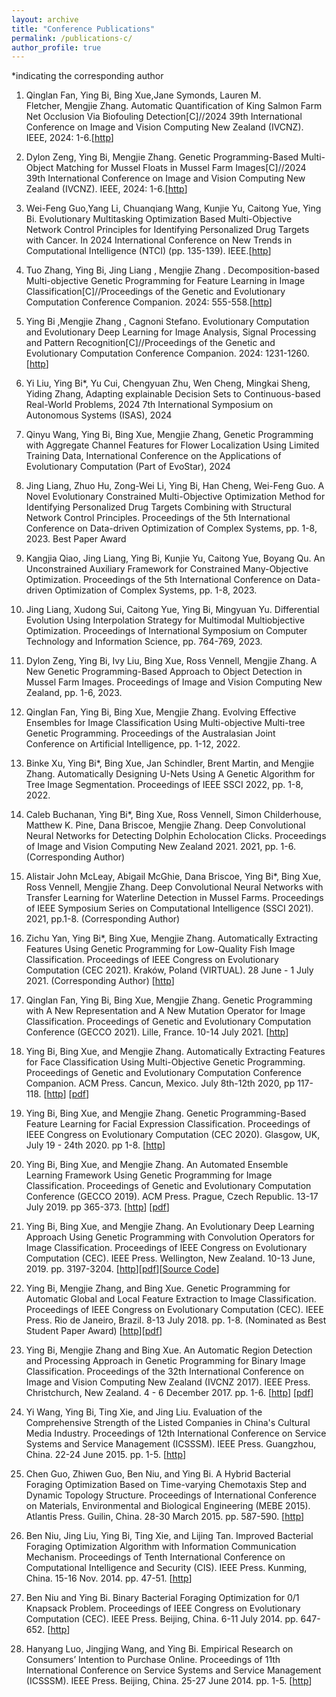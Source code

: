 ```yaml
---
layout: archive
title: "Conference Publications"
permalink: /publications-c/
author_profile: true
---
```

*indicating the corresponding author
1. Qinglan Fan, Ying Bi, Bing Xue,Jane Symonds, Lauren M. Fletcher, Mengjie Zhang. Automatic Quantification of King Salmon Farm Net Occlusion Via Biofouling Detection[C]//2024 39th International Conference on Image and Vision Computing New Zealand (IVCNZ). IEEE, 2024: 1-6.[[http](https://ieeexplore.ieee.org/abstract/document/10794201)]

2.  Dylon Zeng, Ying Bi, Mengjie Zhang. Genetic Programming-Based Multi-Object Matching for Mussel Floats in Mussel Farm Images[C]//2024 39th International Conference on Image and Vision Computing New Zealand (IVCNZ). IEEE, 2024: 1-6.[[http](https://ieeexplore.ieee.org/abstract/document/10794448)]
  
3. Wei-Feng Guo,Yang Li, Chuanqiang Wang, Kunjie Yu, Caitong Yue, Ying Bi. Evolutionary Multitasking Optimization Based Multi-Objective Network Control Principles for Identifying Personalized Drug Targets with Cancer. In 2024 International Conference on New Trends in Computational Intelligence (NTCI) (pp. 135-139). IEEE.[[http](https://ieeexplore.ieee.org/document/10776292)]
   
4. Tuo Zhang, Ying Bi, Jing Liang , Mengjie Zhang . Decomposition-based Multi-objective Genetic Programming for Feature Learning in Image Classification[C]//Proceedings of the Genetic and Evolutionary Computation Conference Companion. 2024: 555-558.[[http](https://dl.acm.org/doi/10.1145/3638530.3654306)]
   
5. Ying Bi ,Mengjie Zhang , Cagnoni Stefano. Evolutionary Computation and Evolutionary Deep Learning for Image Analysis, Signal Processing and Pattern Recognition[C]//Proceedings of the Genetic and Evolutionary Computation Conference Companion. 2024: 1231-1260.[[http](https://dl.acm.org/doi/10.1145/3638530.3648410)]

6. Yi Liu, Ying Bi*, Yu Cui, Chengyuan Zhu, Wen Cheng, Mingkai Sheng, Yiding Zhang, Adapting explainable Decision Sets to Continuous-based Real-World Problems, 2024 7th International Symposium on Autonomous Systems (ISAS), 2024

7. Qinyu Wang, Ying Bi, Bing Xue, Mengjie Zhang, Genetic Programming with Aggregate Channel Features for Flower Localization Using Limited Training Data, International Conference on the Applications of Evolutionary Computation (Part of EvoStar), 2024

8. Jing Liang, Zhuo Hu, Zong-Wei Li, Ying Bi, Han Cheng, Wei-Feng Guo. A Novel Evolutionary Constrained Multi-Objective Optimization Method for Identifying Personalized Drug Targets Combining with Structural Network Control Principles. Proceedings of the 5th International Conference on Data-driven Optimization of Complex Systems, pp. 1-8, 2023. Best Paper Award

9. Kangjia Qiao, Jing Liang, Ying Bi, Kunjie Yu, Caitong Yue, Boyang Qu. An Unconstrained Auxiliary Framework for Constrained Many-Objective Optimization. Proceedings of the 5th International Conference on Data-driven Optimization of Complex Systems, pp. 1-8, 2023.

10. Jing Liang, Xudong Sui, Caitong Yue, Ying Bi, Mingyuan Yu. Differential Evolution Using Interpolation Strategy for Multimodal Multiobjective Optimization. Proceedings of International Symposium on Computer Technology and Information Science, pp. 764-769, 2023.

11. Dylon Zeng, Ying Bi, Ivy Liu, Bing Xue, Ross Vennell, Mengjie Zhang. A New Genetic Programming-Based Approach to Object Detection in Mussel Farm Images. Proceedings of Image and Vision Computing New Zealand, pp. 1-6, 2023.

12. Qinglan Fan, Ying Bi, Bing Xue, Mengjie Zhang. Evolving Effective Ensembles for Image Classification Using Multi-objective Multi-tree Genetic Programming. Proceedings of the Australasian Joint Conference on Artificial Intelligence, pp. 1-12, 2022.

13. Binke Xu, Ying Bi*, Bing Xue, Jan Schindler, Brent Martin, and Mengjie Zhang. Automatically Designing U-Nets Using A Genetic Algorithm for Tree Image Segmentation. Proceedings of IEEE SSCI 2022, pp. 1-8, 2022.

14. Caleb Buchanan, Ying Bi*, Bing Xue, Ross Vennell, Simon Childerhouse, Matthew K. Pine, Dana Briscoe, Mengjie Zhang. Deep Convolutional Neural Networks for Detecting Dolphin Echolocation Clicks. Proceedings of Image and Vision Computing New Zealand 2021. 2021, pp. 1-6. (Corresponding Author)

15. Alistair John McLeay, Abigail McGhie, Dana Briscoe, Ying Bi*, Bing Xue, Ross Vennell, Mengjie Zhang. Deep Convolutional Neural Networks with Transfer Learning for Waterline Detection in Mussel Farms. Proceedings of IEEE Symposium Series on Computational Intelligence (SSCI 2021). 2021, pp.1-8. (Corresponding Author)

16. Zichu Yan, Ying Bi*, Bing Xue, Mengjie Zhang. Automatically Extracting Features Using Genetic Programming for Low-Quality Fish Image Classification. Proceedings of IEEE Congress on Evolutionary Computation (CEC 2021). Kraków, Poland (VIRTUAL). 28 June - 1 July 2021. (Corresponding Author) [[http](https://ieeexplore.ieee.org/abstract/document/9504737)]

17. Qinglan Fan, Ying Bi, Bing Xue, Mengjie Zhang. Genetic Programming with A New Representation and A New Mutation Operator for Image Classification. Proceedings of Genetic and Evolutionary Computation Conference (GECCO 2021). Lille, France. 10-14 July 2021. [[http](https://dl.acm.org/doi/10.1145/3449726.3459468)]

18. Ying Bi, Bing Xue, and Mengjie Zhang. Automatically Extracting Features for Face Classification Using Multi-Objective Genetic Programming. Proceedings of Genetic and Evolutionary Computation Conference Companion. ACM Press. Cancun, Mexico. July 8th-12th 2020, pp 117-118. [[http](https://dl.acm.org/doi/abs/10.1145/3377929.3389989)] [[pdf](https://yingbi92.github.io/homepage/2020/MOGP.pdf)]

19. Ying Bi, Bing Xue, and Mengjie Zhang. Genetic Programming-Based Feature Learning for Facial Expression Classification. Proceedings of IEEE Congress on Evolutionary Computation (CEC 2020). Glasgow, UK, July 19 - 24th 2020. pp 1-8. [[http](https://ieeexplore.ieee.org/abstract/document/9185491/)]

20. Ying Bi, Bing Xue, and Mengjie Zhang. An Automated Ensemble Learning Framework Using Genetic Programming for Image Classification. Proceedings of Genetic and Evolutionary Computation Conference (GECCO 2019). ACM Press. Prague, Czech Republic. 13-17 July 2019. pp 365-373. [[http](https://dl.acm.org/citation.cfm?id=3321750)] [[pdf](https://yingbi92.github.io/homepage/2020/EGP.pdf)]

21. Ying Bi, Bing Xue, and Mengjie Zhang. An Evolutionary Deep Learning Approach Using Genetic Programming with Convolution Operators for Image Classification. Proceedings of IEEE Congress on Evolutionary Computation (CEC). IEEE Press. Wellington, New Zealand. 10-13 June, 2019. pp. 3197-3204. [[http](https://ieeexplore.ieee.org/abstract/document/8790151An)][[pdf](https://yingbi92.github.io/homepage/2020/COGP.pdf)][[Source Code](https://github.com/YingBi92/BookCode/tree/main/COGP)]

22. Ying Bi, Mengjie Zhang, and Bing Xue. Genetic Programming for Automatic Global and Local Feature Extraction to Image Classification. Proceedings of IEEE Congress on Evolutionary Computation (CEC). IEEE Press. Rio de Janeiro, Brazil. 8-13 July 2018. pp. 1-8. (Nominated as Best Student Paper Award) [[http](https://ieeexplore.ieee.org/abstract/document/8477911)][[pdf](https://yingbi92.github.io/homepage/2020/GP-GLF.pdf)]

23. Ying Bi, Mengjie Zhang and Bing Xue. An Automatic Region Detection and Processing Approach in Genetic Programming for Binary Image Classification. Proceedings of the 32th International Conference on Image and Vision Computing New Zealand (IVCNZ 2017). IEEE Press. Christchurch, New Zealand. 4 - 6 December 2017. pp. 1-6. [[http](https://ieeexplore.ieee.org/abstract/document/8402469)] [[pdf](https://yingbi92.github.io/homepage/2020/GP-RDP.pdf)]

24. Yi Wang, Ying Bi, Ting Xie, and Jing Liu. Evaluation of the Comprehensive Strength of the Listed Companies in China's Cultural Media Industry. Proceedings of 12th International Conference on Service Systems and Service Management (ICSSSM). IEEE Press. Guangzhou, China. 22-24 June 2015. pp. 1-5. [[http](https://ieeexplore.ieee.org/abstract/document/7170306)]

25. Chen Guo, Zhiwen Guo, Ben Niu, and Ying Bi. A Hybrid Bacterial Foraging Optimization Based on Time-varying Chemotaxis Step and Dynamic Topology Structure. Proceedings of International Conference on Materials, Environmental and Biological Engineering (MEBE 2015). Atlantis Press. Guilin, China. 28-30 March 2015. pp. 587-590. [[http](https://www.atlantis-press.com/proceedings/mebe-15/17872)]

26. Ben Niu, Jing Liu, Ying Bi, Ting Xie, and Lijing Tan. Improved Bacterial Foraging Optimization Algorithm with Information Communication Mechanism. Proceedings of Tenth International Conference on Computational Intelligence and Security (CIS). IEEE Press. Kunming, China. 15-16 Nov. 2014. pp. 47-51. [[http](https://ieeexplore.ieee.org/abstract/document/7016851)]

27. Ben Niu and Ying Bi. Binary Bacterial Foraging Optimization for 0/1 Knapsack Problem. Proceedings of IEEE Congress on Evolutionary Computation (CEC). IEEE Press. Beijing, China. 6-11 July 2014. pp. 647-652. [[http](https://ieeexplore.ieee.org/abstract/document/6900513)]

28. Hanyang Luo, Jingjing Wang, and Ying Bi. Empirical Research on Consumers’ Intention to Purchase Online. Proceedings of 11th International Conference on Service Systems and Service Management (ICSSSM). IEEE Press. Beijing, China. 25-27 June 2014. pp. 1-5. [[http](https://ieeexplore.ieee.org/abstract/document/6943359)]
